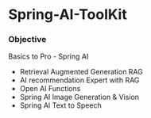 # Spring-AI-ToolKit
### Objective
Basics to Pro - Spring AI
- Retrieval Augmented Generation RAG
- AI recommendation Expert with RAG
- Open AI Functions
- Spring AI Image Generation & Vision
- Spring AI Text to Speech
